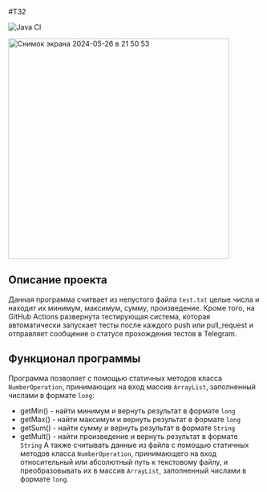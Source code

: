 #ТЗ2

![Java CI](https://github.com/andreidiakov/TechTask2/actions/workflows/ci.yml/badge.svg)


<img width="440" alt="Снимок экрана 2024-05-26 в 21 50 53" src="https://github.com/andreidiakov/TechTask2/assets/91837662/b6290216-7777-4835-bd93-96037acd2d2f">

## Описание проекта

Данная программа считвает из непустого файла ```test.txt``` целые числа и находит их минимум, максимум, сумму, произведение. Кроме того, на GitHub Actions развернута тестирующая система, которая автоматически запускает тесты после каждого push или pull_request и отправляет сообщение о статусе прохождения тестов в Telegram.

## Функционал программы

Программа позволяет с помощью статичных методов класса ```NumberOperation```, принимающих на вход массив ```ArrayList```, заполненный числами в формате ```long```:
- getMin() - найти минимум и вернуть результат в формате ```long```
- getMax() - найти максимум и вернуть результат в формате ```long```
- getSum() - найти сумму и вернуть результат в формате ```String```
- getMult() - найти произведение и вернуть результат в формате ```String```
А также считывать данные из файла с помощью статичных методов класса ```NumberOperation```, принимающего на вход относительный или абсолютный путь к текстовому файлу, и преобразовывать их в массив ```ArrayList```, заполненный числами в формате ```long```.


